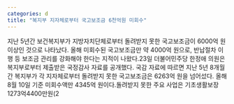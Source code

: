 ```yaml
---
categories: d
title: "복지부 지자체로부터 국고보조금 6천억원 미회수"
---
```

지난 5년간 보건복지부가 지방자치단체로부터 돌려받지 못한 국고보조금이 6000억 원 이상인 것으로 나타났다. 올해 미회수된 국고보조금만 약 4000억 원으로, 반납절차 이행 등 보조금 관리를 강화해야 한다는 지적이 나왔다.23일 더불어민주당 한정애 의원은 복지부로부터 제출받은 국정감사 자료를 공개했다. 국감 자료에 따르면 지난 5년 8개월간 복지부가 각 지자체로부터 돌려받지 못한 국고보조금은 6263억 원을 넘어섰다. 올해 8월 10일 기준 미회수액만 4345억 원이다.돌려받지 못한 주요 사업은 기초생활보장 1273억4400만원(2